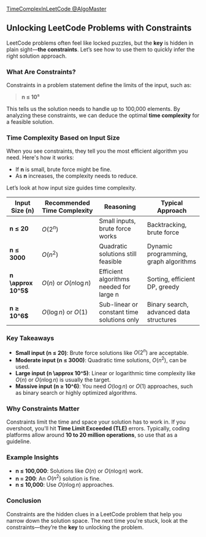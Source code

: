 
[TimeComplexInLeetCode @AlgoMaster](https://www.youtube.com/watch?v=eB7SMsE6qEc)



## Unlocking LeetCode Problems with Constraints

LeetCode problems often feel like locked puzzles, but the **key** is hidden in plain sight—**the constraints**. Let’s see how to use them to quickly infer the right solution approach.

### What Are Constraints?

Constraints in a problem statement define the limits of the input, such as:

> **n ≤ 10⁵**

This tells us the solution needs to handle up to 100,000 elements. By analyzing these constraints, we can deduce the optimal **time complexity** for a feasible solution.

### Time Complexity Based on Input Size

When you see constraints, they tell you the most efficient algorithm you need. Here's how it works:

- If **n** is small, brute force might be fine.
- As **n** increases, the complexity needs to reduce.

Let’s look at how input size guides time complexity.

| **Input Size (n)**       | **Recommended Time Complexity** | **Reasoning**                               | **Typical Approach**                   |
|--------------------------|---------------------------------|---------------------------------------------|----------------------------------------|
| **n ≤ 20**               | $O(2^n)$                        | Small inputs, brute force works             | Backtracking, brute force              |
| **n ≤ 3000**             | $O(n^2)$                        | Quadratic solutions still feasible          | Dynamic programming, graph algorithms  |
| **n \approx 10^5$**      | $O(n)$ or $O(n \log n)$         | Efficient algorithms needed for large n     | Sorting, efficient DP, greedy          |
| **n ≥ 10^6$**            | $O(\log n)$ or $O(1)$           | Sub-linear or constant time solutions only  | Binary search, advanced data structures|

### Key Takeaways

- **Small input (n ≤ 20)**: Brute force solutions like $O(2^n)$ are acceptable.
- **Moderate input (n ≤ 3000)**: Quadratic time solutions, $O(n^2)$, can be used.
- **Large input (n \approx 10^5)**: Linear or logarithmic time complexity like $O(n)$ or $O(n \log n)$ is usually the target.
- **Massive input (n ≥ 10^6)**: You need $O(\log n)$ or $O(1)$ approaches, such as binary search or highly optimized algorithms.

### Why Constraints Matter

Constraints limit the time and space your solution has to work in. If you overshoot, you'll hit **Time Limit Exceeded (TLE)** errors. Typically, coding platforms allow around **10 to 20 million operations**, so use that as a guideline.

### Example Insights

- **n ≤ 100,000**: Solutions like $O(n)$ or $O(n \log n)$ work.
- **n = 200**: An $O(n^2)$ solution is fine.
- **n ≤ 10,000**: Use $O(n \log n)$ approaches.

### Conclusion

Constraints are the hidden clues in a LeetCode problem that help you narrow down the solution space. The next time you're stuck, look at the constraints—they’re the **key** to unlocking the problem.












